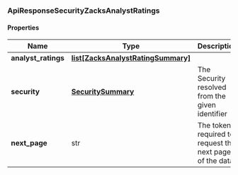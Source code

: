 

[//]: # (CLASS:ApiResponseSecurityZacksAnalystRatings)

[//]: # (KIND:object)

### ApiResponseSecurityZacksAnalystRatings

#### Properties

[//]: # (START_DEFINITION)

Name | Type | Description
------------ | ------------- | -------------
**analyst_ratings** | [**list[ZacksAnalystRatingSummary]**](ZacksAnalystRatingSummary.md) |  &nbsp;
**security** | [**SecuritySummary**](SecuritySummary.md) | The Security resolved from the given identifier &nbsp;
**next_page** | str | The token required to request the next page of the data &nbsp;

[//]: # (END_DEFINITION)


[//]: # (CONTAINED_CLASS:ZacksAnalystRatingSummary)


[//]: # (CONTAINED_CLASS:SecuritySummary)




